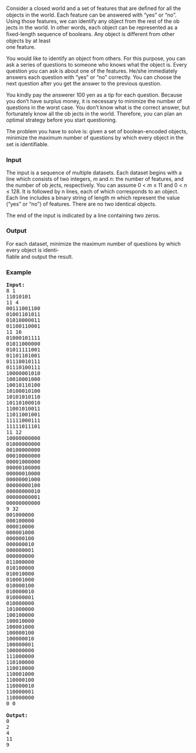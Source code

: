 <p>Consider a closed world and a set of features that are deﬁned for all the objects in the world. Each feature can be answered with “yes” or “no”. Using those features, we can identify any object from the rest of the ob jects in the world. In other words, each object can be represented as a ﬁxed-length sequence of booleans. Any object is diﬀerent from other objects by at least <br>one feature.</p>
<p>You would like to identify an object from others. For this purpose, you can ask a series of questions to someone who knows what the object is. Every question you can ask is about one of the features. He/she immediately answers each question with “yes” or “no” correctly. You can choose the next question after you get the answer to the previous question.</p>
<p>You kindly pay the answerer 100 yen as a tip for each question. Because you don’t have surplus money, it is necessary to minimize the number of questions in the worst case. You don’t know what is the correct answer, but fortunately know all the ob jects in the world. Therefore, you can plan an optimal strategy before you start questioning.</p>
<p>The problem you have to solve is: given a set of boolean-encoded objects, minimize the maximum number of questions by which every object in the set is identiﬁable.</p>
<h3>Input</h3>
<p>The input is a sequence of multiple datasets. Each dataset begins with a line which consists of two integers, <em>m</em> and <em>n</em>: the number of features, and the number of ob jects, respectively. You can assume 0 &lt; <em>m</em> ≤ 11 and 0 &lt; <em>n</em> ≤ 128. It is followed by n lines, each of which corresponds to an object. Each line includes a binary string of length m which represent the value (“yes” or “no”) of features. There are no two identical objects.</p>
<p>The end of the input is indicated by a line containing two zeros.&nbsp;</p>
<h3>Output</h3>
<p>For each dataset, minimize the maximum number of questions by which every object is identi- <br>ﬁable and output the result.</p>
<h3>Example</h3>
<pre><strong>Input:</strong>
8 1 <br>11010101 <br>11 4 <br>00111001100 <br>01001101011 <br>01010000011 <br>01100110001 <br>11 16 <br>01000101111 <br>01011000000 <br>01011111001 <br>01101101001 <br>01110010111 <br>01110100111 <br>10000001010 <br>10010001000 <br>10010110100 <br>10100010100 <br>10101010110 <br>10110100010 <br>11001010011 <br>11011001001 <br>11111000111 <br>11111011101 <br>11 12 <br>10000000000 <br>01000000000 <br>00100000000 <br>00010000000 <br>00001000000 <br>00000100000 <br>00000010000 <br>00000001000 <br>00000000100 <br>00000000010 <br>00000000001 <br>00000000000<br>9 32 <br>001000000 <br>000100000 <br>000010000 <br>000001000 <br>000000100 <br>000000010 <br>000000001<br>000000000 <br>011000000 <br>010100000 <br>010010000 <br>010001000 <br>010000100 <br>010000010 <br>010000001 <br>010000000 <br>101000000 <br>100100000 <br>100010000 <br>100001000 <br>100000100 <br>100000010 <br>100000001 <br>100000000 <br>111000000 <br>110100000 <br>110010000 <br>110001000 <br>110000100 <br>110000010 <br>110000001 <br>110000000 <br>0 0<br><strong><br>Output:</strong>
0 <br>2 <br>4 <br>11 <br>9
</pre>